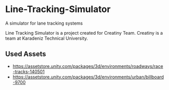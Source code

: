 # Line-Tracking-Simulator
A simulator for lane tracking systems

Line Tracking Simulator is a project created for Creatiny Team.
Creatiny is a team at Karadeniz Technical University.

## Used Assets
* https://assetstore.unity.com/packages/3d/environments/roadways/race-tracks-140501
* https://assetstore.unity.com/packages/3d/environments/urban/billboard-9700